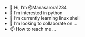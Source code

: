 - 👋 Hi, I’m @Manasarora1234
- 👀 I’m interested in python
- 🌱 I’m currently learning linux shell
- 💞️ I’m looking to collaborate on ...
- 📫 How to reach me ...

<!---
Manasarora1234/Manasarora1234 is a ✨ special ✨ repository because its `README.md` (this file) appears on your GitHub profile.
You can click the Preview link to take a look at your changes.
--->
